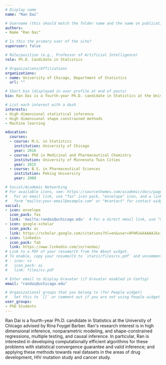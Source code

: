 ```yaml
---
# Display name
name: "Ran Dai"

# Username (this should match the folder name and the name on publications)
authors:
- Name "Ran Dai"

# Is this the primary user of the site?
superuser: false

# Role/position (e.g., Professor of Artificial Intelligence)
role: Ph.D. Candidate in Statistics

# Organizations/Affiliations
organizations:
- name: University of Chicago, Department of Statistics
  url: ""

# Short bio (displayed in user profile at end of posts)
bio: Ran Dai is a fourth-year Ph.D. candidate in Statistics at the University of Chicago advised by Rina Foygel Barber. Ran's research interest is in high dimensional inference, nonparametric modeling, and shape-constrained regressions, multiple testing, and causal inference. In particular, Ran is interested in developing computationally efficient algorithms for these problems with statistical convergence guarantee and valid inference; and applying these methods towards real datasets in the areas of drug development, HIV mutation study and cancer study.

# List each interest with a dash
interests:
- High dimensional statistical inference
- High dimensional shape constrained methods
- Machine learning

education:
  courses:
  - course: M.S. in Statistics
    institution: University of Chicago
    year: 2016
  - course: PhD in Medicinal and Pharmaceutical Chemistry
    institution: University of Minnesota Twin Cities
    year: 2015
  - course: B.S. in Pharmaceutical Sciences
    institution: Peking University
    year: 2009

# Social/Academic Networking
# For available icons, see: https://sourcethemes.com/academic/docs/page-builder/#icons
#   For an email link, use "fas" icon pack, "envelope" icon, and a link in the
#   form "mailto:your-email@example.com" or "#contact" for contact widget.
social:
- icon: envelope
  icon_pack: fas
  link: 'mailto:randai@uchicago.edu'  # For a direct email link, use "mailto:test@example.org".
- icon: google-scholar
  icon_pack: ai
  link: https://scholar.google.com/citations?hl=en&user=9FHRJwkAAAAJ&view_op=list_works&sortby=pubdate
- icon: linkedin
  icon_pack: fab
  link: https://www.linkedin.com/in/randai/
# Link to a PDF of your resume/CV from the About widget.
# To enable, copy your resume/CV to `static/files/cv.pdf` and uncomment the lines below.
# - icon: cv
#   icon_pack: ai
#   link: files/cv.pdf

# Enter email to display Gravatar (if Gravatar enabled in Config)
email: "randai@uchicago.edu"

# Organizational groups that you belong to (for People widget)
#   Set this to `[]` or comment out if you are not using People widget.
user_groups:
- PhD Students
---
```


Ran Dai is a fourth-year Ph.D. candidate in Statistics at the University of Chicago advised by Rina Foygel Barber. Ran's research interest is in high dimensional inference, nonparametric modeling, and shape-constrained regressions, multiple testing, and causal inference. In particular, Ran is interested in developing computationally efficient algorithms for these problems with statistical convergence guarantee and valid inference; and applying these methods towards real datasets in the areas of drug development, HIV mutation study and cancer study.
